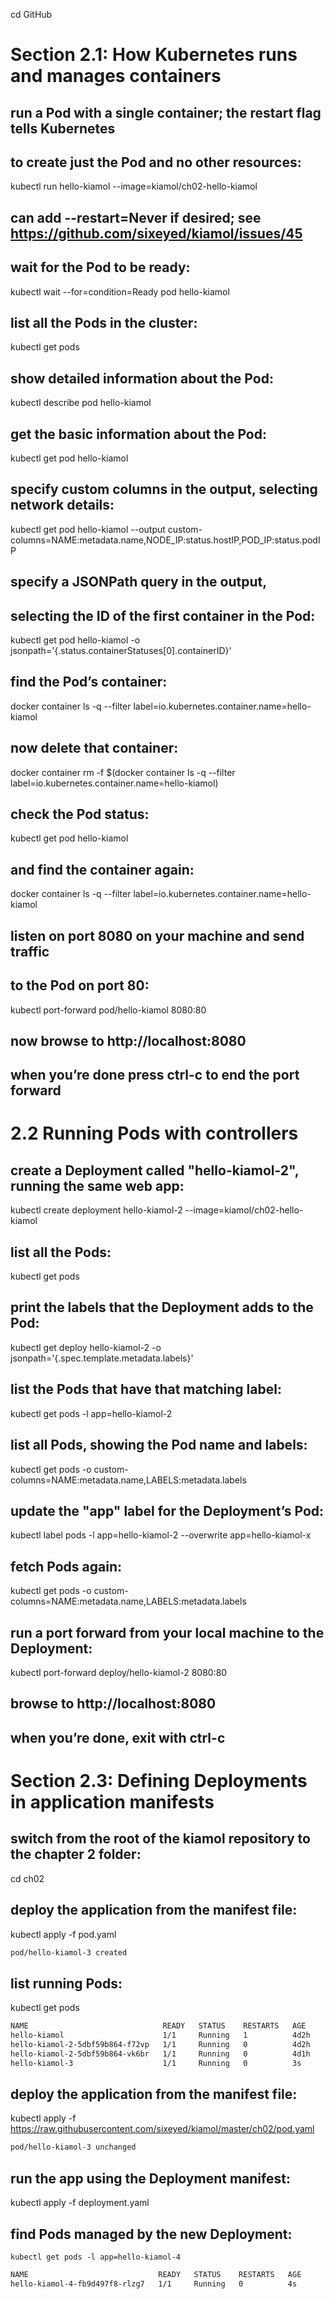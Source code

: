 cd GitHub

# Section 2.1: How Kubernetes runs and manages containers

## run a Pod with a single container; the restart flag tells Kubernetes
## to create just the Pod and no other resources:
kubectl run hello-kiamol --image=kiamol/ch02-hello-kiamol
## can add --restart=Never if desired; see https://github.com/sixeyed/kiamol/issues/45
 
## wait for the Pod to be ready:
kubectl wait --for=condition=Ready pod hello-kiamol
 
## list all the Pods in the cluster:
kubectl get pods
 
## show detailed information about the Pod:
kubectl describe pod hello-kiamol

## get the basic information about the Pod:
kubectl get pod hello-kiamol
 
## specify custom columns in the output, selecting network details:
kubectl get pod hello-kiamol --output custom-columns=NAME:metadata.name,NODE_IP:status.hostIP,POD_IP:status.podIP 
 
## specify a JSONPath query in the output,
## selecting the ID of the first container in the Pod:
kubectl get pod hello-kiamol -o jsonpath='{.status.containerStatuses[0].containerID}'

## find the Pod’s container:
docker container ls -q --filter label=io.kubernetes.container.name=hello-kiamol
 
## now delete that container:
docker container rm -f $(docker container ls -q --filter label=io.kubernetes.container.name=hello-kiamol)
 
## check the Pod status:
kubectl get pod hello-kiamol
 
## and find the container again:
docker container ls -q --filter label=io.kubernetes.container.name=hello-kiamol

## listen on port 8080 on your machine and send traffic
## to the Pod on port 80:
kubectl port-forward pod/hello-kiamol 8080:80
 
## now browse to http://localhost:8080
 
## when you’re done press ctrl-c to end the port forward

# 2.2 Running Pods with controllers

## create a Deployment called "hello-kiamol-2", running the same web app:
kubectl create deployment hello-kiamol-2 --image=kiamol/ch02-hello-kiamol
 
## list all the Pods:
kubectl get pods

## print the labels that the Deployment adds to the Pod:
kubectl get deploy hello-kiamol-2 -o jsonpath='{.spec.template.metadata.labels}'
 
## list the Pods that have that matching label:
kubectl get pods -l app=hello-kiamol-2

## list all Pods, showing the Pod name and labels:
kubectl get pods -o custom-columns=NAME:metadata.name,LABELS:metadata.labels
 
## update the "app" label for the Deployment’s Pod:
kubectl label pods -l app=hello-kiamol-2 --overwrite app=hello-kiamol-x
 
## fetch Pods again:
kubectl get pods -o custom-columns=NAME:metadata.name,LABELS:metadata.labels

## run a port forward from your local machine to the Deployment:
kubectl port-forward deploy/hello-kiamol-2 8080:80
 
## browse to http://localhost:8080
## when you’re done, exit with ctrl-c

# Section 2.3: Defining Deployments in application manifests

## switch from the root of the kiamol repository to the chapter 2 folder:
cd ch02
 
## deploy the application from the manifest file:
kubectl apply -f pod.yaml
```bash
pod/hello-kiamol-3 created
```
 
## list running Pods:
kubectl get pods
```bash
NAME                              READY   STATUS    RESTARTS   AGE
hello-kiamol                      1/1     Running   1          4d2h
hello-kiamol-2-5dbf59b864-f72vp   1/1     Running   0          4d2h
hello-kiamol-2-5dbf59b864-vk6br   1/1     Running   0          4d1h
hello-kiamol-3                    1/1     Running   0          3s
```

## deploy the application from the manifest file:
kubectl apply -f https://raw.githubusercontent.com/sixeyed/kiamol/master/ch02/pod.yaml
```bash
pod/hello-kiamol-3 unchanged
```

## run the app using the Deployment manifest:
kubectl apply -f deployment.yaml
 
## find Pods managed by the new Deployment:
`kubectl get pods -l app=hello-kiamol-4`
```bash
NAME                             READY   STATUS    RESTARTS   AGE
hello-kiamol-4-fb9d497f8-rlzg7   1/1     Running   0          4s
```



